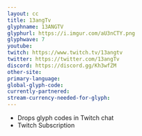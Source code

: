 ```yaml
---
layout: cc
title: 13angTv
glyphname: 13ANGTV
glyphurl: https://i.imgur.com/aU3nCTY.png
glyphwave: 7
youtube: 
twitch: https://www.twitch.tv/13angtv
twitter: https://twitter.com/13angTv
discord: https://discord.gg/Kh3wfZM
other-site: 
primary-language: 
global-glyph-code: 
currently-partnered: 
stream-currency-needed-for-glyph: 
---
```

* Drops glyph codes in Twitch chat
* Twitch Subscription
